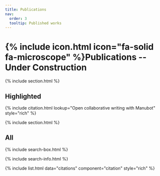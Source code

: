 ```yaml
---
title: Publications
nav:
  order: 3
  tooltip: Published works
---
```


# {% include icon.html icon="fa-solid fa-microscope" %}Publications -- Under Construction



{% include section.html %}

## Highlighted

{% include citation.html lookup="Open collaborative writing with Manubot" style="rich" %}

{% include section.html %}

## All

{% include search-box.html %}

{% include search-info.html %}

{% include list.html data="citations" component="citation" style="rich" %}
